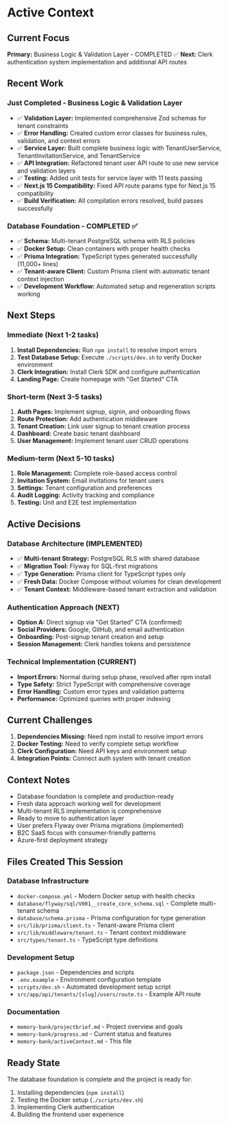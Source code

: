 # Active Context

## Current Focus

**Primary:** Business Logic & Validation Layer - COMPLETED ✅
**Next:** Clerk authentication system implementation and additional API routes

## Recent Work

### Just Completed - Business Logic & Validation Layer

- ✅ **Validation Layer:** Implemented comprehensive Zod schemas for tenant constraints
- ✅ **Error Handling:** Created custom error classes for business rules, validation, and context errors
- ✅ **Service Layer:** Built complete business logic with TenantUserService, TenantInvitationService, and TenantService
- ✅ **API Integration:** Refactored tenant user API route to use new service and validation layers
- ✅ **Testing:** Added unit tests for service layer with 11 tests passing
- ✅ **Next.js 15 Compatibility:** Fixed API route params type for Next.js 15 compatibility
- ✅ **Build Verification:** All compilation errors resolved, build passes successfully

### Database Foundation - COMPLETED ✅

- ✅ **Schema:** Multi-tenant PostgreSQL schema with RLS policies
- ✅ **Docker Setup:** Clean containers with proper health checks
- ✅ **Prisma Integration:** TypeScript types generated successfully (11,000+ lines)
- ✅ **Tenant-aware Client:** Custom Prisma client with automatic tenant context injection
- ✅ **Development Workflow:** Automated setup and regeneration scripts working

## Next Steps

### Immediate (Next 1-2 tasks)

1. **Install Dependencies:** Run `npm install` to resolve import errors
2. **Test Database Setup:** Execute `./scripts/dev.sh` to verify Docker environment
3. **Clerk Integration:** Install Clerk SDK and configure authentication
4. **Landing Page:** Create homepage with "Get Started" CTA

### Short-term (Next 3-5 tasks)

1. **Auth Pages:** Implement signup, signin, and onboarding flows
2. **Route Protection:** Add authentication middleware
3. **Tenant Creation:** Link user signup to tenant creation process
4. **Dashboard:** Create basic tenant dashboard
5. **User Management:** Implement tenant user CRUD operations

### Medium-term (Next 5-10 tasks)

1. **Role Management:** Complete role-based access control
2. **Invitation System:** Email invitations for tenant users
3. **Settings:** Tenant configuration and preferences
4. **Audit Logging:** Activity tracking and compliance
5. **Testing:** Unit and E2E test implementation

## Active Decisions

### Database Architecture (IMPLEMENTED)

- ✅ **Multi-tenant Strategy:** PostgreSQL RLS with shared database
- ✅ **Migration Tool:** Flyway for SQL-first migrations
- ✅ **Type Generation:** Prisma client for TypeScript types only
- ✅ **Fresh Data:** Docker Compose without volumes for clean development
- ✅ **Tenant Context:** Middleware-based tenant extraction and validation

### Authentication Approach (NEXT)

- **Option A:** Direct signup via "Get Started" CTA (confirmed)
- **Social Providers:** Google, GitHub, and email authentication
- **Onboarding:** Post-signup tenant creation and setup
- **Session Management:** Clerk handles tokens and persistence

### Technical Implementation (CURRENT)

- **Import Errors:** Normal during setup phase, resolved after npm install
- **Type Safety:** Strict TypeScript with comprehensive coverage
- **Error Handling:** Custom error types and validation patterns
- **Performance:** Optimized queries with proper indexing

## Current Challenges

1. **Dependencies Missing:** Need npm install to resolve import errors
2. **Docker Testing:** Need to verify complete setup workflow
3. **Clerk Configuration:** Need API keys and environment setup
4. **Integration Points:** Connect auth system with tenant creation

## Context Notes

- Database foundation is complete and production-ready
- Fresh data approach working well for development
- Multi-tenant RLS implementation is comprehensive
- Ready to move to authentication layer
- User prefers Flyway over Prisma migrations (implemented)
- B2C SaaS focus with consumer-friendly patterns
- Azure-first deployment strategy

## Files Created This Session

### Database Infrastructure

- `docker-compose.yml` - Modern Docker setup with health checks
- `database/flyway/sql/V001__create_core_schema.sql` - Complete multi-tenant schema
- `database/schema.prisma` - Prisma configuration for type generation
- `src/lib/prisma/client.ts` - Tenant-aware Prisma client
- `src/lib/middleware/tenant.ts` - Tenant context middleware
- `src/types/tenant.ts` - TypeScript type definitions

### Development Setup

- `package.json` - Dependencies and scripts
- `.env.example` - Environment configuration template
- `scripts/dev.sh` - Automated development setup script
- `src/app/api/tenants/[slug]/users/route.ts` - Example API route

### Documentation

- `memory-bank/projectbrief.md` - Project overview and goals
- `memory-bank/progress.md` - Current status and features
- `memory-bank/activeContext.md` - This file

## Ready State

The database foundation is complete and the project is ready for:

1. Installing dependencies (`npm install`)
2. Testing the Docker setup (`./scripts/dev.sh`)
3. Implementing Clerk authentication
4. Building the frontend user experience

